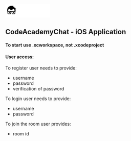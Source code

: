 <a href="README.md">
<img src="assets/codeacademy-white.svg" height="42">
</a>

## CodeAcademyChat - iOS Application

#### To start use .xcworkspace, not .xcodeproject

#### User access: 
To register user needs to provide:
- username 
- password
- verification of password

To login user needs to provide:
- username
- password

To join the room user provides:
- room id

